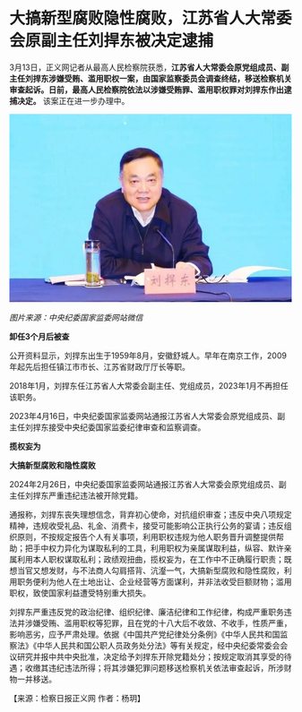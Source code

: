 # 大搞新型腐败隐性腐败，江苏省人大常委会原副主任刘捍东被决定逮捕

3月13日，正义网记者从最高人民检察院获悉，**江苏省人大常委会原党组成员、副主任刘捍东涉嫌受贿、滥用职权一案，由国家监察委员会调查终结，移送检察机关审查起诉。日前，最高人民检察院依法以涉嫌受贿罪、滥用职权罪对刘捍东作出逮捕决定。**
该案正在进一步办理中。

![0fcd2ff2dacfd4082da698540527b1cf.jpg](https://raw.githubusercontent.com/qqhsx/qqnews_image/main/2024/03/13/大搞新型腐败隐性腐败，江苏省人大常委会原副主任刘捍东被决定逮捕/0fcd2ff2dacfd4082da698540527b1cf.jpg)

_图片来源：中央纪委国家监委网站微信_

**卸任3个月后被查**

公开资料显示，刘捍东出生于1959年8月，安徽舒城人。早年在南京工作，2009年起先后担任镇江市市长、江苏省财政厅厅长等职。

2018年1月，刘捍东任江苏省人大常委会副主任、党组成员，2023年1月不再担任该职务。

2023年4月16日，中央纪委国家监委网站通报江苏省人大常委会原党组成员、副主任刘捍东接受中央纪委国家监委纪律审查和监察调查。

**揽权妄为**

**大搞新型腐败和隐性腐败**

2024年2月26日，中央纪委国家监委网站通报江苏省人大常委会原党组成员、副主任刘捍东严重违纪违法被开除党籍。

通报称，刘捍东丧失理想信念，背弃初心使命，对抗组织审查；违反中央八项规定精神，违规收受礼品、礼金、消费卡，接受可能影响公正执行公务的宴请；违反组织原则，不按规定报告个人有关事项，利用职权违规为他人职务晋升调整提供帮助；把手中权力异化为谋取私利的工具，利用职权为亲属谋取利益，纵容、默许亲属利用本人职权谋取私利；政绩观扭曲，揽权妄为，在工作中不正确履行职责；既想当官又想发财，与不法商人勾肩搭背、沆瀣一气，大搞新型腐败和隐性腐败，利用职务便利为他人在土地出让、企业经营等方面谋利，并非法收受巨额财物；滥用职权，致使国家利益遭受特别重大损失。

刘捍东严重违反党的政治纪律、组织纪律、廉洁纪律和工作纪律，构成严重职务违法并涉嫌受贿、滥用职权等犯罪，且在党的十八大后不收敛、不收手，性质严重，影响恶劣，应予严肃处理。依据《中国共产党纪律处分条例》《中华人民共和国监察法》《中华人民共和国公职人员政务处分法》等有关规定，经中央纪委常委会会议研究并报中共中央批准，决定给予刘捍东开除党籍处分；按规定取消其享受的待遇；收缴其违纪违法所得；将其涉嫌犯罪问题移送检察机关依法审查起诉，所涉财物一并移送。

【来源：检察日报正义网 作者：杨玥】

